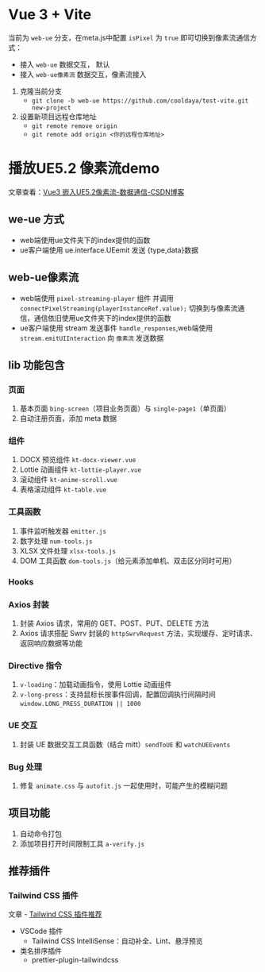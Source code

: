 # Vue 3 + Vite
当前为 `web-ue` 分支，在meta.js中配置 `isPixel` 为 `true` 即可切换到像素流通信方式：
- 接入 `web-ue` 数据交互， 默认
- 接入 `web-ue像素流` 数据交互，像素流接入

1. 克隆当前分支 
   - `git clone -b web-ue https://github.com/cooldaya/test-vite.git new-project`
2. 设置新项目远程仓库地址
   - `git remote remove origin`
   - `git remote add origin <你的远程仓库地址>`


# 播放UE5.2 像素流demo

文章查看：[Vue3 嵌入UE5.2像素流-数据通信-CSDN博客](https://blog.csdn.net/qq_39593914/article/details/143430069)


## we-ue 方式 
- web端使用ue文件夹下的index提供的函数
- ue客户端使用 ue.interface.UEemit 发送 {type,data}数据


## web-ue像素流
- web端使用 `pixel-streaming-player` 组件 并调用 `connectPixelStreaming(playerInstanceRef.value);` 切换到与像素流通信，通信依旧使用ue文件夹下的index提供的函数
- ue客户端使用 stream 发送事件 `handle_responses`,web端使用 `stream.emitUIInteraction` 向 `像素流` 发送数据


## lib 功能包含

### 页面
1. 基本页面 `bing-screen`（项目业务页面）与 `single-page1`（单页面）
2. 自动注册页面，添加 meta 数据

### 组件
1. DOCX 预览组件 `kt-docx-viewer.vue`
2. Lottie 动画组件 `kt-lottie-player.vue`
3. 滚动组件 `kt-anime-scroll.vue`
4. 表格滚动组件 `kt-table.vue`

### 工具函数
1. 事件监听触发器 `emitter.js`
2. 数字处理 `num-tools.js`
3. XLSX 文件处理 `xlsx-tools.js`
4. DOM 工具函数 `dom-tools.js`（给元素添加单机、双击区分同时可用）

### Hooks

### Axios 封装
1. 封装 Axios 请求，常用的 GET、POST、PUT、DELETE 方法
2. Axios 请求搭配 Swrv 封装的 `httpSwrvRequest` 方法，实现缓存、定时请求、返回响应数据等功能

### Directive 指令
1. `v-loading`：加载动画指令，使用 Lottie 动画组件
2. `v-long-press`：支持鼠标长按事件回调，配置回调执行间隔时间 `window.LONG_PRESS_DURATION || 1000`

### UE 交互
1. 封装 UE 数据交互工具函数（结合 mitt）`sendToUE` 和 `watchUEEvents`

### Bug 处理
1. 修复 `animate.css` 与 `autofit.js` 一起使用时，可能产生的模糊问题

## 项目功能
1. 自动命令打包
2. 添加项目打开时间限制工具 `a-verify.js`

## 推荐插件

### Tailwind CSS 插件
文章 - [Tailwind CSS 插件推荐](https://juejin.cn/post/7387611028988002314?searchId=20240725231752E6F38C3E63EC911596A6#heading-19)
- VSCode 插件
  - Tailwind CSS IntelliSense：自动补全、Lint、悬浮预览
- 类名排序插件
  - prettier-plugin-tailwindcss
